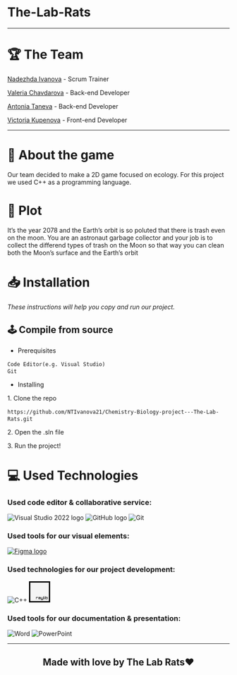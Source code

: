 # The-Lab-Rats

<hr>

# 🏆 The Team
<p><a href="https://github.com/NTIvanova21">Nadezhda Ivanova</a> - Scrum Trainer</p>
<p><a href="https://github.com/VDChavdarova21">Valeria Chavdarova</a> - Back-end Developer</p>
<p><a href="https://github.com/ATTaneva21">Antonia Taneva</a> - Back-end Developer</p>
<p><a href="https://github.com/VGKupenova21 ">Victoria Kupenova</a> - Front-end Developer</p>

<hr>

# 📖 About the game 

<p> Our team decided to make a 2D game focused on ecology. For this project we used  C++ as a programming language.</p>

# 🚀 Plot 
<p> It’s the year 2078 and the Earth’s orbit is so poluted that there is trash even on the moon. You are an astronaut garbage collector and your job is to collect the differend types of trash on the Moon so that way you can clean both the Moon’s surface and the Earth’s orbit </p>



# 📥 Installation
<p><i>These instructions will help you copy and run our project.</i></p>

## 🕹️ Compile from source
- <p>Prerequisites</p>
```
Code Editor(e.g. Visual Studio)
Git
```

- <p>Installing<p>
<p>1. Clone the repo</p>

```
https://github.com/NTIvanova21/Chemistry-Biology-project---The-Lab-Rats.git
```
<p>2. Open the .sln file</p>
<p>3. Run the project!</p>

# 💻 Used Technologies
### Used code editor & collaborative service: 
<p align="left">
  <p>
    <img src="https://cdn.worldvectorlogo.com/logos/visual-studio-2013.svg" alt="Visual Studio 2022 logo" width=48px>
    <img src="https://cdn.worldvectorlogo.com/logos/github-icon-1.svg" alt="GitHub logo" width=48px>
    <img src="https://cdn.worldvectorlogo.com/logos/git-bash.svg" alt="Git" width=48px>
  </p>
</p>

### Used tools for our visual elements:
<p align="left">
    <a href="https://www.figma.com/"><img src="https://img.icons8.com/color/344/figma--v1.png" alt="Figma logo" width=48px/></a>
    
</p>

### Used technologies for our project development:
<p align="left">
    <p>
    <img src="https://seeklogo.com/images/C/c-logo-43CE78FF9C-seeklogo.com.png" alt="C++" width=48px>
    <img src="https://github.com/NTIvanova21/Chemistry-Biology-project---The-Lab-Rats/blob/main/Documentation/Images/Raylib.svg" alt = "Raylib" width = 48px>
    </p>
</p>

### Used tools for our documentation & presentation:
<p align="left">
    <p>
    <img src="https://cdn.worldvectorlogo.com/logos/word-1.svg" alt="Word" width=48px>
    <img src="https://cdn.worldvectorlogo.com/logos/powerpoint-2.svg" alt="PowerPoint" width=48px>
    </p>
</p>

<hr>

## <p align="center">Made with love by The Lab Rats❤️</p></h2>
